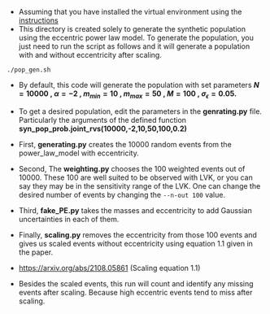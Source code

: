 * Assuming that you have installed the virtual environment using the [instructions](https://github.com/zeeshan5885/Ecc-Matters/blob/ff33a6580a2b649d0b6f50f8d4905471b6ecd835/README.md)
* This directory is created solely to generate the synthetic population using the eccentric power law model. 
To generate the population, you just need to run the script as follows and it will generate a population with and without eccentricity after scaling. 

```
./pop_gen.sh 
```
* By default, this code will generate the population with set parameters **$N= 10000$ , $\alpha = -2$ , $m_{min} = 10$ , $m_{max} = 50$ , $M = 100$ , $\sigma_\epsilon =0.05$.**

* To get a desired population, edit the parameters in the **genrating.py** file. Particularly the arguments of the defined function **syn_pop_prob.joint_rvs(10000,-2,10,50,100,0.2)**

* First,  **generating.py**  creates the 10000 random events from the power_law_model with eccentricity.

* Second, The **weighting.py** chooses the 100 weighted events out of 10000. These 100 are well suited to be observed with LVK, or you can say they may be in the sensitivity range of the LVK. One can change the desired number of events by changing the `--n-out 100` value. 
* Third, **fake_PE.py** takes the masses and eccentricity to add Gaussian uncertainties in each of them.
* Finally, **scaling.py** removes the eccentricity from those 100 events and gives us scaled events without eccentricity using equation 1.1 given in the paper. 
* https://arxiv.org/abs/2108.05861 (Scaling equation 1.1)

* Besides the scaled events, this run will count and identify any missing events after scaling. Because high eccentric events tend to miss after scaling.
